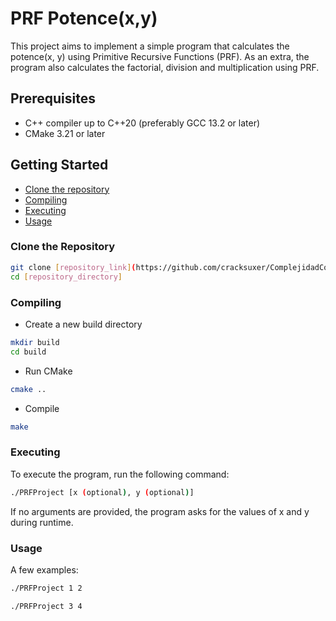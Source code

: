 # PRF Potence(x,y)

This project aims to implement a simple program that calculates the potence(x, y) using Primitive Recursive Functions (PRF).
As an extra, the program also calculates the factorial, division and multiplication using PRF.

## Prerequisites

- C++ compiler up to C++20 (preferably GCC 13.2 or later)
- CMake 3.21 or later

## Getting Started

- [Clone the repository](#clone-the-repository)
- [Compiling](#compiling)
- [Executing](#executing)
- [Usage](#usage)

### Clone the Repository

```bash
git clone [repository_link](https://github.com/cracksuxer/ComplejidadComputacional_3)
cd [repository_directory]
```

### Compiling

- Create a new build directory

```bash
mkdir build
cd build
```
- Run CMake

```bash
cmake ..
```

- Compile

```bash
make
```

### Executing

To execute the program, run the following command:

```bash
./PRFProject [x (optional), y (optional)]
```

If no arguments are provided, the program asks for the values of x and y during runtime.

### Usage

A few examples:

```bash
./PRFProject 1 2
```

```bash
./PRFProject 3 4
```
